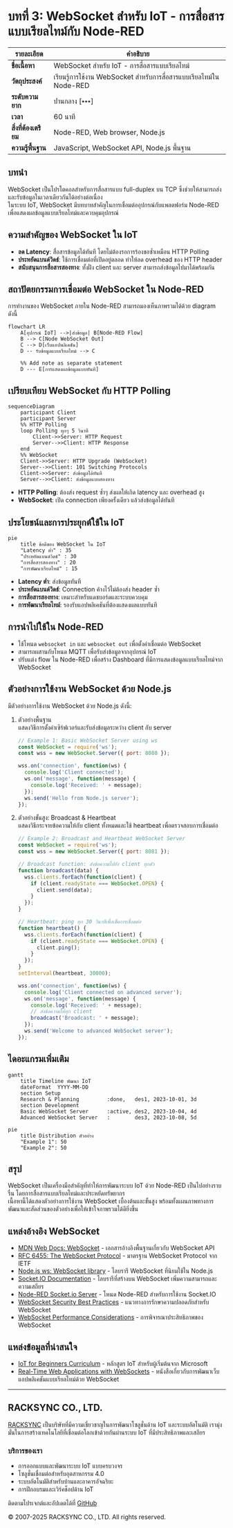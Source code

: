 # บทที่ 3: WebSocket สำหรับ IoT - การสื่อสารแบบเรียลไทม์กับ Node-RED

| รายละเอียด         | คำอธิบาย                                                     |
|---------------------|----------------------------------------------------------------|
| **ชื่อเนื้อหา**     | WebSocket สำหรับ IoT - การสื่อสารแบบเรียลไทม์                  |
| **วัตถุประสงค์**    | เรียนรู้การใช้งาน WebSocket สำหรับการสื่อสารแบบเรียลไทม์ใน Node-RED |
| **ระดับความยาก**    | ปานกลาง [⭑⭑⭑]                                               |
| **เวลา**           | 60 นาที                                        |
| **สิ่งที่ต้องเตรียม** | Node-RED, Web browser, Node.js                               |
| **ความรู้พื้นฐาน**  | JavaScript, WebSocket API, Node.js พื้นฐาน                    |

## บทนำ
WebSocket เป็นโปรโตคอลสำหรับการสื่อสารแบบ full-duplex บน TCP ซึ่งช่วยให้สามารถส่งและรับข้อมูลในเวลาเดียวกันได้อย่างต่อเนื่อง  
ในระบบ IoT, WebSocket มีบทบาทสำคัญในการเชื่อมต่ออุปกรณ์กับแพลตฟอร์ม Node-RED เพื่อแสดงผลข้อมูลแบบเรียลไทม์และควบคุมอุปกรณ์

## ความสำคัญของ WebSocket ใน IoT
- **ลด Latency**: สื่อสารข้อมูลได้ทันที โดยไม่ต้องรอการร้องขอซ้ำเหมือน HTTP Polling  
- **ประหยัดแบนด์วิดธ์**: ใช้การเชื่อมต่อที่เปิดอยู่ตลอด ทำให้ลด overhead ของ HTTP header  
- **สนับสนุนการสื่อสารสองทาง**: ทั้งฝั่ง client และ server สามารถส่งข้อมูลไปมาได้พร้อมกัน

## สถาปัตยกรรมการเชื่อมต่อ WebSocket ใน Node-RED
การทำงานของ WebSocket ภายใน Node-RED สามารถมองเห็นภาพรวมได้ด้วย diagram ดังนี้

```mermaid
flowchart LR
    A[อุปกรณ์ IoT] -->|ส่งข้อมูล| B[Node-RED Flow]
    B --> C[Node WebSocket Out]
    C --> D[เว็บแอปพลิเคชัน]
    D -- รับข้อมูลแบบเรียลไทม์ --> C
    
    %% Add note as separate statement
    D --- E[การแสดงผลข้อมูลแบบทันที]
```

## เปรียบเทียบ WebSocket กับ HTTP Polling
```mermaid
sequenceDiagram
    participant Client
    participant Server
    %% HTTP Polling
    loop Polling ทุกๆ 5 วินาที
        Client->>Server: HTTP Request
        Server-->>Client: HTTP Response
    end
    %% WebSocket
    Client->>Server: HTTP Upgrade (WebSocket)
    Server-->>Client: 101 Switching Protocols
    Client->>Server: ส่งข้อมูลได้ทันที
    Server-->>Client: ส่งข้อมูลแบบสองทาง
```
- **HTTP Polling**: ต้องส่ง request ซ้ำๆ ส่งผลให้เกิด latency และ overhead สูง  
- **WebSocket**: เปิด connection เพียงครั้งเดียว แล้วส่งข้อมูลได้ทันที

## ประโยชน์และการประยุกต์ใช้ใน IoT
```mermaid
pie
    title ข้อดีของ WebSocket ใน IoT
    "Latency ต่ำ" : 35
    "ประหยัดแบนด์วิดธ์" : 30
    "การสื่อสารสองทาง" : 20
    "การพัฒนาเรียลไทม์" : 15
```
- **Latency ต่ำ**: ส่งข้อมูลทันที  
- **ประหยัดแบนด์วิดธ์**: Connection ค้างไว้ไม่ต้องส่ง header ซ้ำ  
- **การสื่อสารสองทาง**: เหมาะสำหรับแดชบอร์ดและระบบควบคุม  
- **การพัฒนาเรียลไทม์**: รองรับแอปพลิเคชันที่ต้องแสดงผลแบบทันที

## การนำไปใช้ใน Node-RED
- ใช้โหนด `websocket in` และ `websocket out` เพื่อตั้งค่าเชื่อมต่อ WebSocket  
- สามารถผสานกับโหนด MQTT เพื่อรับส่งข้อมูลจากอุปกรณ์ IoT  
- ปรับแต่ง flow ใน Node-RED เพื่อสร้าง Dashboard ที่มีการแสดงข้อมูลแบบเรียลไทม์จาก WebSocket

## ตัวอย่างการใช้งาน WebSocket ด้วย Node.js

มีตัวอย่างการใช้งาน WebSocket ด้วย Node.js ดังนี้:

1. ตัวอย่างพื้นฐาน  
   แสดงวิธีการตั้งค่าเซิร์ฟเวอร์และรับส่งข้อมูลระหว่าง client กับ server
   ```javascript
   // Example 1: Basic WebSocket Server using ws
   const WebSocket = require('ws');
   const wss = new WebSocket.Server({ port: 8080 });

   wss.on('connection', function(ws) {
     console.log('Client connected');
     ws.on('message', function(message) {
       console.log('Received: ' + message);
     });
     ws.send('Hello from Node.js server');
   });
   ```

2. ตัวอย่างขั้นสูง: Broadcast & Heartbeat  
   แสดงวิธีกระจายข้อความให้กับ client ทั้งหมดและใช้ heartbeat เพื่อตรวจสอบการเชื่อมต่อ
   ```javascript
   // Example 2: Broadcast and Heartbeat WebSocket Server
   const WebSocket = require('ws');
   const wss = new WebSocket.Server({ port: 8081 });

   // Broadcast function: ส่งข้อความไปยัง client ทุกตัว
   function broadcast(data) {
     wss.clients.forEach(function(client) {
       if (client.readyState === WebSocket.OPEN) {
         client.send(data);
       }
     });
   }

   // Heartbeat: ping ทุก 30 วินาทีเพื่อเช็คการเชื่อมต่อ
   function heartbeat() {
     wss.clients.forEach(function(client) {
       if (client.readyState === WebSocket.OPEN) {
         client.ping();
       }
     });
   }
   setInterval(heartbeat, 30000);

   wss.on('connection', function(ws) {
     console.log('Client connected on advanced server');
     ws.on('message', function(message) {
       console.log('Received: ' + message);
       // ส่งข้อความให้ทุก client
       broadcast('Broadcast: ' + message);
     });
     ws.send('Welcome to advanced WebSocket server');
   });
   ```

## ไดอะแกรมเพิ่มเติม

```mermaid
gantt
    title Timeline พัฒนา IoT
    dateFormat  YYYY-MM-DD
    section Setup
    Research & Planning         :done,   des1, 2023-10-01, 3d
    section Development
    Basic WebSocket Server      :active, des2, 2023-10-04, 4d
    Advanced WebSocket Server   :        des3, 2023-10-08, 5d
```

```mermaid
pie
    title Distribution ตัวอย่าง
    "Example 1": 50
    "Example 2": 50
```

## สรุป
WebSocket เป็นเครื่องมือสำคัญที่ทำให้การพัฒนาระบบ IoT ด้วย Node-RED เป็นไปอย่างราบรื่น โดยการสื่อสารแบบเรียลไทม์และประหยัดทรัพยากร  
เนื้อหานี้ได้แสดงตัวอย่างการใช้งาน WebSocket เบื้องต้นและขั้นสูง พร้อมทั้งแผนภาพทางการพัฒนาและสัดส่วนของตัวอย่างเพื่อให้เข้าใจภาพรวมได้ดียิ่งขึ้น

## แหล่งอ้างอิง WebSocket

- [MDN Web Docs: WebSocket](https://developer.mozilla.org/en-US/docs/Web/API/WebSockets_API) - เอกสารอ้างอิงพื้นฐานเกี่ยวกับ WebSocket API
- [RFC 6455: The WebSocket Protocol](https://datatracker.ietf.org/doc/html/rfc6455) - มาตรฐาน WebSocket Protocol จาก IETF
- [Node.js ws: WebSocket library](https://github.com/websockets/ws) - ไลบรารี WebSocket ที่นิยมใช้ใน Node.js
- [Socket.IO Documentation](https://socket.io/docs/v4/) - ไลบรารีที่สร้างบน WebSocket เพิ่มความสามารถและความเสถียร
- [Node-RED Socket.io Server](https://flows.nodered.org/node/node-red-contrib-socketio) - โหนด Node-RED สำหรับการใช้งาน Socket.IO
- [WebSocket Security Best Practices](https://devcenter.heroku.com/articles/websocket-security) - แนวทางการรักษาความปลอดภัยสำหรับ WebSocket
- [WebSocket Performance Considerations](https://buildkite.com/blog/websocket-performance) - การพิจารณาประสิทธิภาพของ WebSocket


## แหล่งข้อมูลที่น่าสนใจ


- [IoT for Beginners Curriculum](https://github.com/microsoft/IoT-For-Beginners) - หลักสูตร IoT สำหรับผู้เริ่มต้นจาก Microsoft
- [Real-Time Web Applications with WebSockets](https://www.oreilly.com/library/view/real-time-web-applications/9781788629690/) - หนังสือเกี่ยวกับการพัฒนาเว็บแอปพลิเคชันแบบเรียลไทม์ด้วย WebSocket

---
## RACKSYNC CO., LTD.

[RACKSYNC](https://github.com/racksync) เป็นบริษัทที่มีความเชี่ยวชาญในการพัฒนาโซลูชั่นด้าน IoT และระบบอัตโนมัติ เรามุ่งมั่นในการสร้างเทคโนโลยีที่เชื่อมต่อโลกเข้าด้วยกันผ่านระบบ IoT ที่มีประสิทธิภาพและเสถียร

### บริการของเรา
- การออกแบบและพัฒนาระบบ IoT แบบครบวงจร
- โซลูชั่นเชื่อมต่อสำหรับอุตสาหกรรม 4.0
- ระบบอัตโนมัติสำหรับบ้านและอาคารอัจฉริยะ
- การฝึกอบรมและเวิร์คช็อปด้าน IoT

ติดตามโปรเจกต์และอัปเดตได้ที่ [GitHub](https://github.com/racksync)

© 2007-2025 RACKSYNC CO., LTD. All rights reserved.
